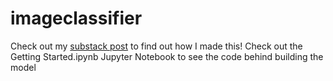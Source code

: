 # imageclassifier

Check out my [substack post](https://hoonkang.substack.com/p/creating-a-machine-learning-deep?utm_source=profile&utm_medium=reader2) to find out how I made this!
Check out the Getting Started.ipynb Jupyter Notebook to see the code behind building the model
